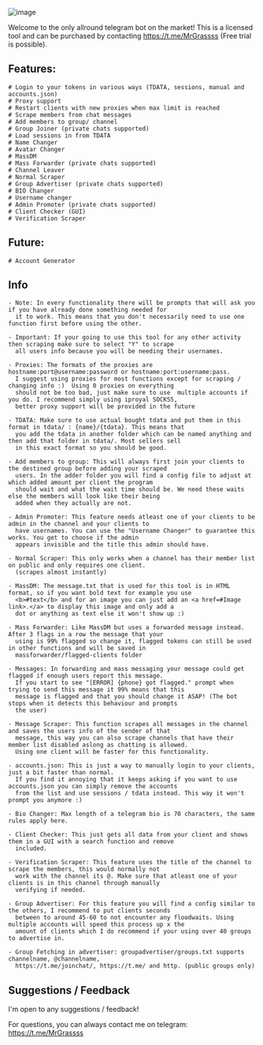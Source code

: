 ![image](https://github.com/MrGrasss/TeleBlitz/assets/132838549/4f033735-98ee-42cd-b70a-c55aeee6f0e6)

Welcome to the only allround telegram bot on the market!
This is a licensed tool and can be purchased by contacting https://t.me/MrGrassss (Free trial is possible).

## Features:

    # Login to your tokens in various ways (TDATA, sessions, manual and accounts.json)
    # Proxy support
    # Restart clients with new proxies when max limit is reached
    # Scrape members from chat messages
    # Add members to group/ channel
    # Group Joiner (private chats supported)
    # Load sessions in from TDATA
    # Name Changer
    # Avatar Changer
    # MassDM
    # Mass Forwarder (private chats supported)
    # Channel Leaver
    # Normal Scraper
    # Group Advertiser (private chats supported)
    # BIO Changer
    # Username changer
    # Admin Promoter (private chats supported)
    # Client Checker (GUI)
    # Verification Scraper

## Future:

    # Account Generator

## Info

    - Note: In every functionality there will be prompts that will ask you if you have already done something needed for
      it to work. This means that you don't necessarily need to use one function first before using the other.

    - Important: If your going to use this tool for any other activity then scraping make sure to select "Y" to scrape
      all users info because you will be needing their usernames.

    - Proxies: The formats of the proxies are hostname:port@username:password or hostname:port:username:pass.
      I suggest using proxies for most functions except for scraping / changing info :)  Using 0 proxies on everything
      should not be too bad, just make sure to use  multiple accounts if you do. I recommend simply using iproyal SOCKS5, 
      better proxy support will be provided in the future
      
    - TDATA: Make sure to use actual bought tdata and put them in this format in tdata/ : {name}/{tdata}. This means that
      you add the tdata in another folder which can be named anything and then add that folder in tdata/. Most sellers sell
      in this exact format so you should be good. 
      
    - Add members to group: This will always first join your clients to the destined group before adding your scraped
      users. In the adder folder you will find a config file to adjust at which added amount per client the program
      should wait and what the wait time should be. We need these waits else the members will look like their being
      added when they actually are not.

    - Admin Promoter: This feature needs atleast one of your clients to be admin in the channel and your clients to
      have usernames. You can use the "Username Changer" to guarantee this works. You get to choose if the admin
      appears invisible and the title this admin should have.

    - Normal Scraper: This only works when a channel has their member list on public and only requires one client.
      (scrapes almost instantly)

    - MassDM: The message.txt that is used for this tool is in HTML format, so if you want bold text for example you use
      <b>#text</b> and for an image you can just add an <a href=#Image link>.</a> to display this image and only add a
      dot or anything as text else it won't show up :)

    - Mass Forwarder: Like MassDM but uses a forwarded message instead. After 3 flags in a row the message that your
      using is 99% flagged so change it, flagged tokens can still be used in other functions and will be saved in
      massforwarder/flagged-clients folder

    - Messages: In forwarding and mass messaging your message could get flagged if enough users report this message.
      If you start to see "[ERROR] {phone} got flagged." prompt when trying to send this message it 99% means that this
      message is flagged and that you should change it ASAP! (The bot stops when it detects this behaviour and prompts
      the user)

    - Message Scraper: This function scrapes all messages in the channel and saves the users info of the sender of that
      message, this way you can also scrape channels that have their member list disabled aslong as chatting is allowed.
      Using one client will be faster for this functionality.

    - accounts.json: This is just a way to manually login to your clients, just a bit faster than normal.
      If you find it annoying that it keeps asking if you want to use accounts.json you can simply remove the accounts
      from the list and use sessions / tdata instead. This way it won't prompt you anymore :)

    - Bio Changer: Max length of a telegram bio is 70 characters, the same rules apply here.

    - Client Checker: This just gets all data from your client and shows them in a GUI with a search function and remove
      included.

    - Verification Scraper: This feature uses the title of the channel to scrape the members, this would normally not
      work with the channel its @. Make sure that atleast one of your clients is in this channel through manually
      verifying if needed.

    - Group Advertiser: For this feature you will find a config similar to the others, I recommend to put clients seconds
      between to around 45-60 to not encounter any floodwaits. Using multiple accounts will speed this process up x the
      amount of clients which I do recommend if your using over 40 groups to advertise in. 

    - Group Fetching in advertiser: groupadvertiser/groups.txt supports channelname, @channelname, 
      https://t.me/joinchat/, https://t.me/ and http. (public groups only)
    

## Suggestions / Feedback

I'm open to any suggestions / feedback!

For questions, you can always contact me on telegram: https://t.me/MrGrassss
